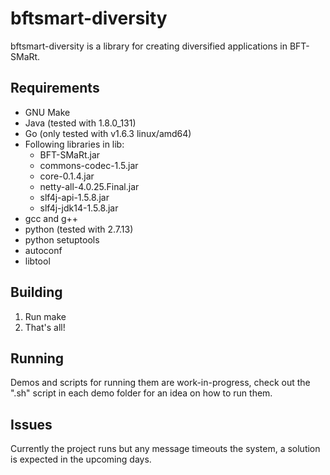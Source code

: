 # bftsmart-diversity
bftsmart-diversity is a library for creating diversified applications in BFT-SMaRt.

## Requirements
* GNU Make
* Java (tested with 1.8.0_131)
* Go (only tested with v1.6.3 linux/amd64)
* Following libraries in lib:
    * BFT-SMaRt.jar  
    * commons-codec-1.5.jar  
    * core-0.1.4.jar  
    * netty-all-4.0.25.Final.jar  
    * slf4j-api-1.5.8.jar  
    * slf4j-jdk14-1.5.8.jar
* gcc and g++
* python (tested with 2.7.13)
* python setuptools
* autoconf
* libtool

## Building
1. Run make
2. That's all!

## Running
Demos and scripts for running them are work-in-progress, check out the ".sh" script in each demo folder for an idea on how to run them.

## Issues
Currently the project runs but any message timeouts the system, a solution is expected in the upcoming days.
